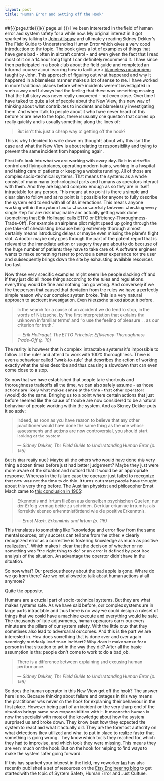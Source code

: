 ```yaml
---
layout: post
title: "Human Error and Getting off the Hook"
---
```


##[{{page.title}}]({{ page.url }})
I've been interested in the field of human error and system safety for a while
now. My original interest in it got sparked by talking to [John
Allspaw][allspaw] and ultimately reading Sidney Dekker's [The Field Guide to
Understanding Human Error][fieldguide] which gives a very good introduction to
the topic. The book gives a lot of examples of things that have gone bad -
often in aircraft control - and even given the fact that I read most of it on
a 14 hour long flight I can definitely recommend it. I have since then
participated in a book club about the field guide and completed an informal
course about learning how to facilitate a [blameless postmortem][postmortem]
taught by John. This approach of figuring out what happened and why it
happened in a blameless manner makes a lot of sense to me. I have worked in
more traditional places before where incidents weren't investigated in such a
way and I always had the feeling that there was something missing. That the
full story was never really uncovered - not even close. Over time I have
talked to quite a lot of people about the New View, this new way of thinking
about what contributes to incidents and blamelessly investigating them. And
when I talk to people about it who have never heard of this before or are
new to the topic, there is usually one question that comes up really quickly
and is usually something along the lines of:

> But isn't this just a cheap way of getting off the hook?

This is why I decided to write down my thoughts about why this isn't the case
and what the New View is about relating to responsibility and trying to
prevent the same incident from happening again.

First let's look into what we are working with every day. Be it in airtraffic
control and flying airplanes, operating modern trains, working in a hospital
and taking care of patients or keeping a website running. All of those are
complex socio-technical systems. That means the systems as a whole consist of
many many technological parts and humans as operators interact with them. And
they are big and complex enough as so they are in itself intractable for any
person. This means at no point is there a simple and clear plan to follow and
at no point is it possible for anyone to fully describe the system end to end
with all of its interactions. This means anyone working within the system has
to choose carefully between checking every single step for any risk
imaginable and actually getting work done (something that Erik Hollnagel calls
ETTO or Efficiency-Thoroughness-Trade-Off). For example an airplane pilot
might speed up going through the pre take-off checklisting because being
extremely thorough almost certainly means introducing delays or maybe even
missing the plane's flight slot. A doctor maybe only goes through the part of
the patient report that is relevant to the immediate action or surgery they
are about to do because of the huge number of patients they have to take care
of. A software engineer wants to make something faster to provide a better
experience for the user and subsequently brings down the site by exhausting
available resources too fast.

Now these very specific examples might seem like people slacking off and if
they just did all those things according to the rules and regulations,
everything would be fine and nothing can go wrong. And conversely if we fire
the person that caused that deviation from the rules we have a perfectly
simple reason why our complex system broke. This is a very natural
approach to accident investigation. Even Nietzsche talked about it before.

> In the search for a cause of an accident we do tend to stop, in the words of
> Nietzsche, by ‘the first interpretation that explains the unknown in familiar
> terms’ and ‘to use the feeling of pleasure … as our criterion for truth.’
>
><p class="cite">
> &mdash; <cite>Erik Hollnagel, The ETTO Principle: Efficiency-Thoroughness Trade-Off (p. 10)</cite>
></p>

The reality is however that in complex, intractable systems it's impossible to
follow all the rules and attend to work with 100% thoroughness. There is even
a behaviour called ["work-to-rule"][worktorule] that describes the action of
working exactly what the rules describe and thus causing a slowdown that can
even come close to a stop.

So now that we have established that people take
shortcuts and thoroughness tradeoffs all the time, we can also safely assume -
as those actions are likely what makes sense at the time - that other
operators (would) do the same. Bringing us to a point where certain actions
that just before seemed like the cause of trouble are now considered to be a
natural behaviour of people working within the system. And as Sidney Dekker
puts it so aptly:

> Indeed, as soon as you have reason to believe that any other practitioner
> would have done the same thing as the one whose assessments and actions are
> now controversial, you should start looking at the system.
>
><p class="cite">
> &mdash; <cite>Sidney Dekker, The Field Guide to Understanding Human Error (p. 195)</cite>
></p>

But is that really true? Maybe all the others who would have done this very
thing a dozen times before just had better judgement? Maybe they just were
more aware of the situation and noticed that it would be an appropriate
response. Whereas in the failure case the operator just failed to recognize
that now was not the time to do this. It turns out smart people have thought
about this very thing before. The Austrian physicist and philosopher Ernst
Mach came to [this conclusion in 1905][ernstmach]:

> Erkenntnis und Irrtum fließen aus denselben psychischen Quellen; nur der
> Erfolg vermag beide zu scheiden. Der klar erkannte Irrtum ist als Korrektiv
> ebenso erkenntnisfördend wie die positive Erkenntnis.
>
><p class="cite">
> &mdash; <cite>Ernst Mach, Erkenntnis und Irrtum (p. 116)</cite>
></p>

This translates to something like "knowledge and error flow from the same
mental sources; only success can tell one from the other. A clearly recognized
error as a corrective is fostering knowledge as much as positive
realization.". Which makes it clear that the decision of whether or not
something was "the right thing to do" or an error is defined by post-hoc
analysis of the situation. An advantage the operator didn't have in the
situation.

So now what? Our precious theory about the bad apple is gone. Where do we go
from there? Are we not allowed to talk about human actions at all anymore?

Quite the opposite.

Humans are a crucial part of socio-technical systems. But they are what makes
systems safe. As we have said before, our complex systems are in large parts
intractable and thus there is no way we could design a ruleset of things that
we could have a machine execute and everything would be safe. The thousands of
little adjustments, human operators carry out every minute are the pillars of
our system safety. With the little crux that they sometimes also lead to
adversarial outcomes. And this is the part we are interested in. How does
something that is done over and over again seemingly suddenly lead to an
incident? Why does it make sense for a person in that situation to act in the
way they did? After all the basic assumption is that people don't come to work
to do a bad job.

> There is a difference between explaining and excusing human performance.
>
><p class="cite">
> &mdash; <cite>Sidney Dekker, The Field Guide to Understanding Human Error (p. 196)</cite>
></p>

So does the human operator in this New View get off the hook? The answer here
is no. Because thinking about failure and outages in this way means the
practitioner was never on the hook for explaining their behaviour in the first
place. However being part of an incident on the very sharp end of the
situation brings some new responsibilities with it. It means the human is now
the specialist with most of the knowledge about how the system surprised us
and broke down. They know best how they expected the system to react and what
it actually did. They are the foremost authority on what detections they
utilized and what to put in place to realize faster that something is going
wrong. They know which tools they reached for, which they had to improvise,
and which tools they were missing. This means they are very much on the hook.
But on the hook for helping to find ways to make the system safer going
forward.

If this has sparked your interest in the field, my coworker [Ian][indec] has
also recently published a set of resources on the [Etsy Engineering
blog][justculture] to get started with the topic of System Safety, Human Error
and Just Culture.




[fieldguide]: http://amzn.com/0754648265
[etto]: http://amzn.com/B009KOA6LA
[allspaw]: http://www.kitchensoap.com/
[postmortem]: http://codeascraft.com/2012/05/22/blameless-postmortems/
[worktorule]: http://en.wikipedia.org/wiki/Work-to-rule
[justculture]: http://codeascraft.com/2014/07/18/just-culture-resources/
[ernstmach]: https://archive.org/download/erkenntnisundirr00machuoft/erkenntnisundirr00machuoft.pdf
[indec]: https://twitter.com/indec
